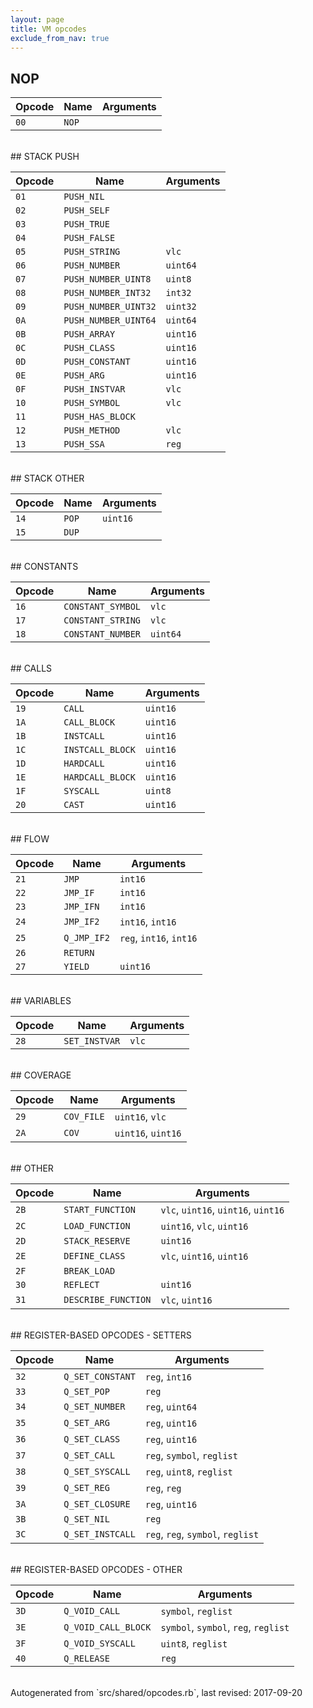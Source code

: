 ```yaml
---
layout: page
title: VM opcodes
exclude_from_nav: true
---
```


## NOP

|Opcode |Name    |Arguments|
|-------|--------|---------|
|`00`|`NOP`||

<br>
## STACK PUSH

|Opcode |Name    |Arguments|
|-------|--------|---------|
|`01`|`PUSH_NIL`||
|`02`|`PUSH_SELF`||
|`03`|`PUSH_TRUE`||
|`04`|`PUSH_FALSE`||
|`05`|`PUSH_STRING`|`vlc`|
|`06`|`PUSH_NUMBER`|`uint64`|
|`07`|`PUSH_NUMBER_UINT8`|`uint8`|
|`08`|`PUSH_NUMBER_INT32`|`int32`|
|`09`|`PUSH_NUMBER_UINT32`|`uint32`|
|`0A`|`PUSH_NUMBER_UINT64`|`uint64`|
|`0B`|`PUSH_ARRAY`|`uint16`|
|`0C`|`PUSH_CLASS`|`uint16`|
|`0D`|`PUSH_CONSTANT`|`uint16`|
|`0E`|`PUSH_ARG`|`uint16`|
|`0F`|`PUSH_INSTVAR`|`vlc`|
|`10`|`PUSH_SYMBOL`|`vlc`|
|`11`|`PUSH_HAS_BLOCK`||
|`12`|`PUSH_METHOD`|`vlc`|
|`13`|`PUSH_SSA`|`reg`|

<br>
## STACK OTHER

|Opcode |Name    |Arguments|
|-------|--------|---------|
|`14`|`POP`|`uint16`|
|`15`|`DUP`||

<br>
## CONSTANTS

|Opcode |Name    |Arguments|
|-------|--------|---------|
|`16`|`CONSTANT_SYMBOL`|`vlc`|
|`17`|`CONSTANT_STRING`|`vlc`|
|`18`|`CONSTANT_NUMBER`|`uint64`|

<br>
## CALLS

|Opcode |Name    |Arguments|
|-------|--------|---------|
|`19`|`CALL`|`uint16`|
|`1A`|`CALL_BLOCK`|`uint16`|
|`1B`|`INSTCALL`|`uint16`|
|`1C`|`INSTCALL_BLOCK`|`uint16`|
|`1D`|`HARDCALL`|`uint16`|
|`1E`|`HARDCALL_BLOCK`|`uint16`|
|`1F`|`SYSCALL`|`uint8`|
|`20`|`CAST`|`uint16`|

<br>
## FLOW

|Opcode |Name    |Arguments|
|-------|--------|---------|
|`21`|`JMP`|`int16`|
|`22`|`JMP_IF`|`int16`|
|`23`|`JMP_IFN`|`int16`|
|`24`|`JMP_IF2`|`int16`, `int16`|
|`25`|`Q_JMP_IF2`|`reg`, `int16`, `int16`|
|`26`|`RETURN`||
|`27`|`YIELD`|`uint16`|

<br>
## VARIABLES

|Opcode |Name    |Arguments|
|-------|--------|---------|
|`28`|`SET_INSTVAR`|`vlc`|

<br>
## COVERAGE

|Opcode |Name    |Arguments|
|-------|--------|---------|
|`29`|`COV_FILE`|`uint16`, `vlc`|
|`2A`|`COV`|`uint16`, `uint16`|

<br>
## OTHER

|Opcode |Name    |Arguments|
|-------|--------|---------|
|`2B`|`START_FUNCTION`|`vlc`, `uint16`, `uint16`, `uint16`|
|`2C`|`LOAD_FUNCTION`|`uint16`, `vlc`, `uint16`|
|`2D`|`STACK_RESERVE`|`uint16`|
|`2E`|`DEFINE_CLASS`|`vlc`, `uint16`, `uint16`|
|`2F`|`BREAK_LOAD`||
|`30`|`REFLECT`|`uint16`|
|`31`|`DESCRIBE_FUNCTION`|`vlc`, `uint16`|

<br>
## REGISTER-BASED OPCODES - SETTERS

|Opcode |Name    |Arguments|
|-------|--------|---------|
|`32`|`Q_SET_CONSTANT`|`reg`, `int16`|
|`33`|`Q_SET_POP`|`reg`|
|`34`|`Q_SET_NUMBER`|`reg`, `uint64`|
|`35`|`Q_SET_ARG`|`reg`, `uint16`|
|`36`|`Q_SET_CLASS`|`reg`, `uint16`|
|`37`|`Q_SET_CALL`|`reg`, `symbol`, `reglist`|
|`38`|`Q_SET_SYSCALL`|`reg`, `uint8`, `reglist`|
|`39`|`Q_SET_REG`|`reg`, `reg`|
|`3A`|`Q_SET_CLOSURE`|`reg`, `uint16`|
|`3B`|`Q_SET_NIL`|`reg`|
|`3C`|`Q_SET_INSTCALL`|`reg`, `reg`, `symbol`, `reglist`|

<br>
## REGISTER-BASED OPCODES - OTHER

|Opcode |Name    |Arguments|
|-------|--------|---------|
|`3D`|`Q_VOID_CALL`|`symbol`, `reglist`|
|`3E`|`Q_VOID_CALL_BLOCK`|`symbol`, `symbol`, `reg`, `reglist`|
|`3F`|`Q_VOID_SYSCALL`|`uint8`, `reglist`|
|`40`|`Q_RELEASE`|`reg`|

<br>
Autogenerated from `src/shared/opcodes.rb`, last revised: 2017-09-20
